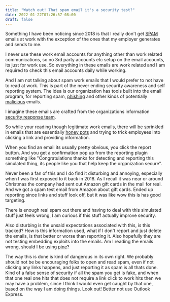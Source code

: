 ```yaml
---
title: "Watch out! That spam email it's a security test?"
date: 2022-01-22T07:26:57-08:00
draft: false
---
```


Something I have been noticing since 2018 is that I really don't get [SPAM](https://en.wikipedia.org/wiki/Spamming) emails at work with the exception of the ones that my employer generates and sends to me.

I never use these work email accounts for anything other than work related communications, so no 3rd party accounts etc setup on the email accounts, its just for work use. So everything in these emails are work related and I am required to check this email accounts daily while working.

And I am not talking about spam work emails that I would prefer to not have to read at work. This is part of the never ending security awareness and self reporting system. The idea is our organization has tools built into the email program, for reporting spam, [phishing](https://en.wikipedia.org/wiki/Phishing) and other kinds of potentially [malicious](https://en.wikipedia.org/wiki/Malware) emails. 

I imagine these emails are crafted from the organizations information [security response team](https://en.wikipedia.org/wiki/Computer_emergency_response_team). 

So while your reading though legitimate work emails, there will be sprinkled in emails that are essentially [honey pots](https://en.wikipedia.org/wiki/Honeypot_(computing)) and trying to trick employees into clicking a link and providing information.

When you find an email its usually pretty obvious, you click the report button. And you get a confirmation pop up from the reporting plugin something like "Congratulations thanks for detecting and reporting this simulated thing, its people like you that help keep the organization secure".

Never been a fan of this and I do find it disturbing and annoying, especially when I was first exposed to it back in 2018. As I recall it was near or around Christmas the company had sent out Amazon gift cards in the mail for real. And we got a spam test email from Amazon about gift cards. Ended up reporting since links and stuff look off, but it was like wow this is has good targeting.

There is enough real spam out there and having to deal with this simulated stuff just feels wrong, I am curious if this stuff actually improve security.

Also disturbing is the unsaid expectations associated with this, is this tracked? How is this information used, what if I don't report and just delete the emails, is that better or worse than reporting it. Also hopefully they are not 
testing embedding exploits into the emails. Am I reading the emails wrong, should I be using [pine](https://en.wikipedia.org/wiki/Pine_%28email_client%29)?

The way this is done is kind of dangerous in its own right. We probably should not be be encouraging folks to open and read spam, even if not clicking any links happens, and just reporting it as spam is all thats done. Kind of a false sense of security if all the spam you get is fake, and when that one real one hits that does not require a link click to work hits then we may have a problem, since I think I would even get caught by that one, based on the way I am doing things.  Look out! Better not use Outlook Express.